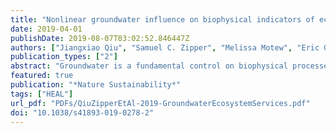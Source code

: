 ```yaml
---
title: "Nonlinear groundwater influence on biophysical indicators of ecosystem services"
date: 2019-04-01
publishDate: 2019-08-07T03:02:52.846447Z
authors: ["Jiangxiao Qiu", "Samuel C. Zipper", "Melissa Motew", "Eric G. Booth", "Christopher J. Kucharik", "Steven P. Loheide"]
publication_types: ["2"]
abstract: "Groundwater is a fundamental control on biophysical processes underpinning essential ecosystem services (ES). However, interactions and feedbacks among groundwater, climate and multiple ES remain less well understood. We investigated groundwater effects on a portfolio of food, water and biogeochemical ES indicators in an urbanizing agricultural watershed. Our results show that food production, water quality and quantity, and flood control are most sensitive to groundwater, with the strongest responses under wet and dry climate extremes. Climate mediates groundwater effects, such that several ES have synergies during dry climate, but trade-offs (groundwater increased some ES but declined others) under wet climate. There is substantial spatial heterogeneity in groundwater effects on ES, which is driven primarily by water table depth (WTD) and is also sensitive to soil texture and land cover. Most ES indicators respond nonlinearly to WTD when groundwater is within a critical depth (approximately 2.5 m) of land surface, indicating that small WTD changes can have disproportionately large effects on ES in shallow groundwater areas. Within this critical WTD, increasingly shallow groundwater leads to nonlinear increases in surface flood risk, sediment erosion and phosphorus yield; nonlinear decreases in drainage to the deep vadose zone and thus groundwater recharge; and bidirectional responses of crop and grass production, carbon storage and nitrate leaching. Our study illustrates the complex role of groundwater in affecting multiple ES and highlights that strategically managing groundwater may enhance ES resilience to climate extremes in shallow groundwater settings."
featured: true
publication: "*Nature Sustainability*"
tags: ["HEAL"]
url_pdf: "PDFs/QiuZipperEtAl-2019-GroundwaterEcosystemServices.pdf"
doi: "10.1038/s41893-019-0278-2"
---
```


